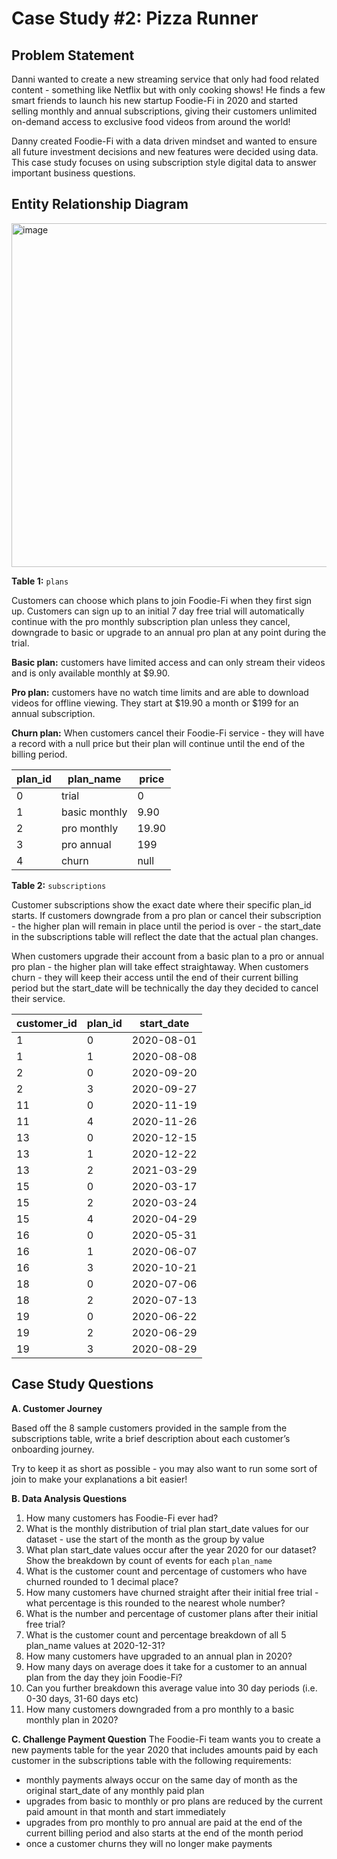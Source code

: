# Case Study #2: Pizza Runner

## Problem Statement
Danni wanted to create a new streaming service that only had food related content - something like Netflix but with only cooking shows!
He finds a few smart friends to launch his new startup Foodie-Fi in 2020 and started selling monthly and annual subscriptions, 
giving their customers unlimited on-demand access to exclusive food videos from around the world!

Danny created Foodie-Fi with a data driven mindset and wanted to ensure all future investment decisions and new features were decided using data. 
This case study focuses on using subscription style digital data to answer important business questions.

## Entity Relationship Diagram

<img width="550" alt="image" src="https://user-images.githubusercontent.com/104567399/221893318-5988e3ba-f2f5-4026-9443-54804d15f182.png">

**Table 1:** ```plans```

Customers can choose which plans to join Foodie-Fi when they first sign up. 
Customers can sign up to an initial 7 day free trial will automatically continue with the pro monthly subscription plan 
unless they cancel, downgrade to basic or upgrade to an annual pro plan at any point during the trial.

**Basic plan:** customers have limited access and can only stream their videos and is only available monthly at $9.90.

**Pro plan:** customers have no watch time limits and are able to download videos for offline viewing. 
They start at $19.90 a month or $199 for an annual subscription.

**Churn plan:** When customers cancel their Foodie-Fi service - they will have a record with a null price 
but their plan will continue until the end of the billing period.


|plan_id|	plan_name|	price|
|---|---|---|
|0|	trial|	0|
|1	|basic monthly|	9.90|
|2	|pro monthly	|19.90|
|3|	pro annual|	199|
|4|	churn	|null|


**Table 2:** ```subscriptions```

Customer subscriptions show the exact date where their specific plan_id starts. 
If customers downgrade from a pro plan or cancel their subscription - the higher plan will remain in place until the period is over - 
the start_date in the subscriptions table will reflect the date that the actual plan changes.

When customers upgrade their account from a basic plan to a pro or annual pro plan - the higher plan will take effect straightaway.
When customers churn - they will keep their access until the end of their current billing period but the start_date will be technically the day they decided to cancel their service.

|customer_id	|plan_id	|start_date|
|---|---|---|
|1|	0|	2020-08-01|
|1	|1	|2020-08-08|
|2	|0	|2020-09-20|
|2	|3|	2020-09-27|
|11|	0	|2020-11-19|
|11	|4	|2020-11-26|
|13	|0	|2020-12-15|
|13	|1	|2020-12-22|
|13	|2	|2021-03-29|
|15	|0	|2020-03-17|
|15	|2	|2020-03-24|
|15	|4	|2020-04-29|
|16	|0	|2020-05-31|
|16	|1	|2020-06-07|
|16	|3	|2020-10-21|
|18	|0	|2020-07-06|
|18	|2	|2020-07-13|
|19	|0	|2020-06-22|
|19	|2	|2020-06-29|
|19	|3|	2020-08-29|

## Case Study Questions

**A. Customer Journey**

Based off the 8 sample customers provided in the sample from the subscriptions table, 
write a brief description about each customer’s onboarding journey.

Try to keep it as short as possible - you may also want to run some sort of join to make your explanations a bit easier!

**B. Data Analysis Questions**
1. How many customers has Foodie-Fi ever had?
2. What is the monthly distribution of trial plan start_date values for our dataset - use the start of the month as the group by value
3. What plan start_date values occur after the year 2020 for our dataset? Show the breakdown by count of events for each ```plan_name```
4. What is the customer count and percentage of customers who have churned rounded to 1 decimal place?
5. How many customers have churned straight after their initial free trial - what percentage is this rounded to the nearest whole number?
6. What is the number and percentage of customer plans after their initial free trial?
7. What is the customer count and percentage breakdown of all 5 plan_name values at 2020-12-31?
8. How many customers have upgraded to an annual plan in 2020?
9. How many days on average does it take for a customer to an annual plan from the day they join Foodie-Fi?
10. Can you further breakdown this average value into 30 day periods (i.e. 0-30 days, 31-60 days etc)
11. How many customers downgraded from a pro monthly to a basic monthly plan in 2020?

**C. Challenge Payment Question**
The Foodie-Fi team wants you to create a new payments table for the year 2020 that includes amounts paid by each customer in the subscriptions table with the following requirements:

- monthly payments always occur on the same day of month as the original start_date of any monthly paid plan
- upgrades from basic to monthly or pro plans are reduced by the current paid amount in that month and start immediately
- upgrades from pro monthly to pro annual are paid at the end of the current billing period and also starts at the end of the month period
- once a customer churns they will no longer make payments

